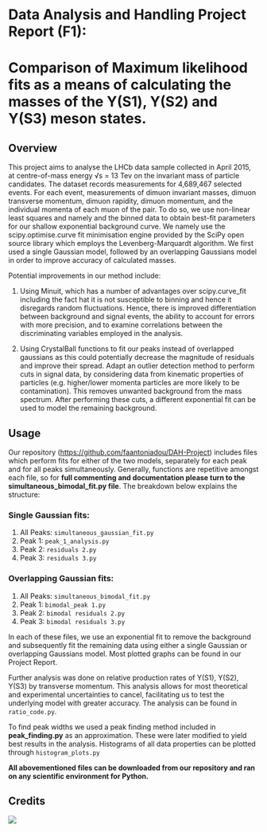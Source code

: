 # Data Analysis and Handling Project Report (F1):
# Comparison of Maximum likelihood fits as a means of calculating the masses of the Υ(S1), Υ(S2) and Υ(S3) meson states. 

## Overview 

This project aims to analyse the LHCb data sample collected in April 2015, at centre-of-mass energy √s = 13 Tev on the invariant mass of particle candidates. The dataset records measurements for 4,689,467 selected events. For each event, measurements of dimuon invariant masses, dimuon transverse momentum, dimuon rapidity, dimuon momentum, and the individual momenta of each muon of the pair. To do so, we use non-linear least squares and namely and the binned data to obtain best-fit parameters for our shallow exponential background curve. We namely use the scipy.optimise.curve fit minimisation engine provided by the SciPy open source library which employs the Levenberg-Marquardt algorithm. We first used a single Gaussian model, followed by an overlapping Gaussians model in order to improve accuracy of calculated masses.

Potential improvements in our method include:
1. Using Minuit, which has a number of advantages over scipy.curve_fit including the fact hat it is not susceptible to binning and hence it disregards random fluctuations. Hence, there is improved differentiation between background and signal events, the ability to account for errors with more precision, and to examine correlations between the discriminating variables employed in the analysis.
    
2. Using CrystalBall functions to fit our peaks instead of overlapped gaussians as this could potentially decrease the magnitude of residuals and improve their spread.
Adapt an outlier detection method to perform cuts in signal data, by considering data from kinematic properties of particles (e.g. higher/lower momenta particles are more likely to be contamination). This removes unwanted background from the mass spectrum. After performing these cuts, a different exponential fit can be used to model the remaining background.

## Usage
Our repository (https://github.com/faantoniadou/DAH-Project) includes files which perform fits for either of the two models, separately for each peak and for all peaks simultaneously. Generally, functions are repetitive amongst each file, so for **full commenting and documentation please turn to the simultaneous_bimodal_fit.py file**. The breakdown below explains the structure:
### Single Gaussian fits:
1. All Peaks: `simultaneous_gaussian_fit.py`
2. Peak 1: `peak_1_analysis.py`
3. Peak 2: `residuals 2.py`
4. Peak 3: `residuals 3.py`

### Overlapping Gaussian fits:
1. All Peaks: `simultaneous_bimodal_fit.py`
2. Peak 1: `bimodal_peak 1.py`
3. Peak 2: `bimodal residuals 2.py`
4. Peak 3: `bimodal residuals 3.py`

In each of these files, we use an exponential fit to remove the background and subsequently fit the remaining data using either a single Gaussian or overlapping Gaussians model. Most plotted graphs can be found in our Project Report.

Further analysis was done on relative production rates of Y(S1), Y(S2), Y(S3) by transverse momentum. This analysis allows for most theoretical and experimental uncertainties to cancel, facilitating us to test the underlying model with greater accuracy. The analysis can be found in `ratio_code.py`.

To find peak widths we used a peak finding method included in **peak_finding.py** as an approximation. These were later modified to yield best results in the analysis.
Histograms of all data properties can be plotted through `histogram_plots.py`

**All abovementioned files can be downloaded from our repository and ran on any scientific environment for Python.**

## Credits 
<a href="https://github.com/faantoniadou/DAH-Project">
  <img src="https://avatars.githubusercontent.com/u/63123583?s=48&v=4">
</a>

